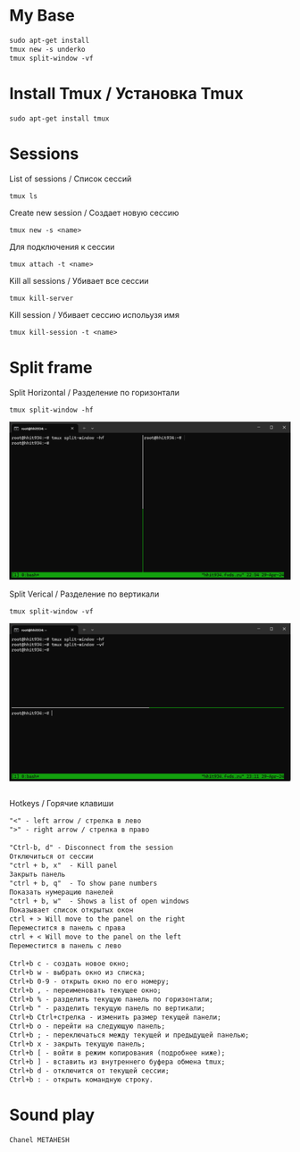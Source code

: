 
# My Base
```
sudo apt-get install
tmux new -s underko
tmux split-window -vf
```


# Install Tmux / Установка Tmux
```
sudo apt-get install tmux
```


# Sessions

List of sessions / Список сессий
``` 
tmux ls
```

Create new session / Создает новую сессию 
```
tmux new -s <name>
```

Для подключения к сессии 
```
tmux attach -t <name>
```

Kill all sessions / Убивает все сессии
```
tmux kill-server
```

Kill session / Убивает сессию испольузя имя
```
tmux kill-session -t <name>
```
 


# Split frame
Split Horizontal / Разделение по горизонтали
```
tmux split-window -hf
```
![enter image description here](https://github.com/Under4groos/Tmux/blob/master/Images/Horizontal_split.png?raw=true)

Split Verical / Разделение по вертикали
```
tmux split-window -vf
```
![enter image description here](https://github.com/Under4groos/Tmux/blob/master/Images/WindowsTerminal_9JRlAKUiey.png?raw=true)
 

```

```

Hotkeys / Горячие клавиши 
```
"<" - left arrow / стрелка в лево 
">" - right arrow / стрелка в право 

"Ctrl-b, d" - Disconnect from the session
Отключиться от сессии
"ctrl + b, x"  - Kill panel
Закрыть панель
"ctrl + b, q"  - To show pane numbers
Показать нумерацию панелей
"ctrl + b, w"  - Shows a list of open windows
Показывает список открытых окон
ctrl + > Will move to the panel on the right
Переместится в панель с права 
ctrl + < Will move to the panel on the left
Переместится в панель с лево

Ctrl+b c - создать новое окно;
Ctrl+b w - выбрать окно из списка;
Ctrl+b 0-9 - открыть окно по его номеру;
Ctrl+b , - переименовать текущее окно;
Ctrl+b % - разделить текущую панель по горизонтали;
Ctrl+b " - разделить текущую панель по вертикали;
Ctrl+b Ctrl+стрелка - изменить размер текущей панели;
Ctrl+b o - перейти на следующую панель;
Ctrl+b ; - переключаться между текущей и предыдущей панелью;
Ctrl+b x - закрыть текущую панель;
Ctrl+b [ - войти в режим копирования (подробнее ниже);
Ctrl+b ] - вставить из внутреннего буфера обмена tmux;
Ctrl+b d - отключится от текущей сессии;
Ctrl+b : - открыть командную строку.
```



# Sound play
```
Chanel METAHESH
```